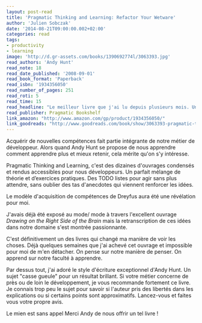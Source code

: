 ```yaml
---
layout: post-read
title: 'Pragmatic Thinking and Learning: Refactor Your Wetware'
author: 'Julien Sobczak'
date: '2014-08-21T09:00:00.002+02:00'
categories: read
tags:
- productivity
- learning
image: 'http://d.gr-assets.com/books/1390692774l/3063393.jpg'
read_authors: 'Andy Hunt'
read_note: 18
read_date_published: '2008-09-01'
read_book_format: 'Paperback'
read_isbn: '1934356050'
read_number_of_pages: 251
read_roti: 5
read_time: 15
read_headline: "Le meilleur livre que j'ai lu depuis plusieurs mois. Un livre divertissant pour apprendre apprendre. Indispensable."
read_publisher: Pragmatic Bookshelf
link_amazon: "http://www.amazon.com/gp/product/1934356050/"
link_goodreads: "http://www.goodreads.com/book/show/3063393-pragmatic-thinking-and-learning"
---
```



Acquérir de nouvelles compétences fait partie intégrante de notre métier de développeur. Alors quand Andy Hunt se propose de nous apprendre comment apprendre plus et mieux retenir, cela mérite qu'on s'y intéresse.

Pragmatic Thinking and Learning, c'est des dizaines d'ouvrages condensés et rendus accessibles pour nous développeurs. Un parfait mélange de théorie et d’exercices pratiques. Des TODO listes pour agir sans plus attendre, sans oublier des tas d'anecdotes qui viennent renforcer les idées.

Le modèle d'acquisition de compétences de Dreyfus aura été une révélation pour moi.

J'avais déjà été exposé au mode/ mode à travers l'excellent ouvrage *Drawing on the Right Side of the Brain* mais la retranscription de ces idées dans notre domaine s'est montrée passionnante.

C'est définitivement un des livres qui changé ma manière de voir les choses. Déjà quelques semaines que j'ai achevé cet ouvrage et impossible pour moi de m'en détacher. On pense sur notre manière de penser. On apprend sur notre faculté à apprendre.

Par dessus tout, j'ai adoré le style d'écriture exceptionnel d'Andy Hunt. Un sujet "casse gueule" pour un résultat brillant. Si votre métier concerne de près ou de loin le développement, je vous recommande fortement ce livre. Je connais trop peu le sujet pour savoir si l'auteur pris des libertés dans les explications ou si certains points sont approximatifs. Lancez-vous et faites vous votre propre avis.

Le mien est sans appel Merci Andy de nous offrir un tel livre !

